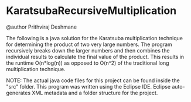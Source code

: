 # KaratsubaRecursiveMultiplication

@author Prithviraj Deshmane

The following is a java solution for the Karatsuba multiplication technique
for determining the product of two very large numbers. 
The program recursively breaks down the larger numbers and then 
combines the individual results to calculate the final value of the product.
This results in the runtime O(n*log(n)) as opposed to O(n^2) 
of the traditional long multiplication technique.

NOTE: 
The actual java code files for this project can be found inside the "src" folder. 
This program was written using the Eclipse IDE. 
Eclipse auto-generates XML metadata and a folder structure for the project.
